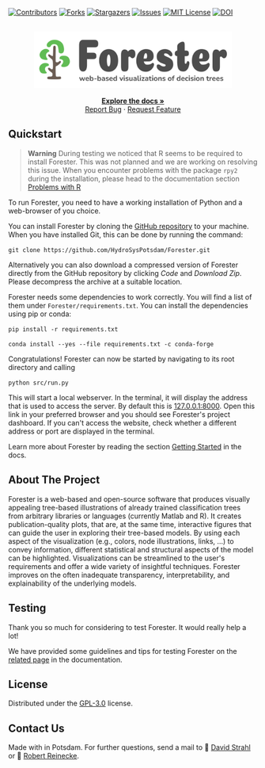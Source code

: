 <a name="readme-top"></a>

[![Contributors][contributors-shield]][contributors-url]
[![Forks][forks-shield]][forks-url]
[![Stargazers][stars-shield]][stars-url]
[![Issues][issues-shield]][issues-url]
[![MIT License][license-shield]][license-url]
[![DOI][doi-shield]][doi-url]


<br />
<div align="center">
  <a href="https://github.com/HydroSysPotsdam/Forester">
    <img src="./src/view/static/img/logo.svg" alt="Logo" width="400" height="auto">
  </a>

  <p align="center">
    <a href="https://hydrosyspotsdam.github.io/Forester/"><strong>Explore the docs »</strong></a>
    <br />
    <a href="https://github.com/HydroSysPotsdam/Forester/issues/new?assignees=&labels=bug&template=bug-report.md&title=">Report Bug</a>
    ·
    <a href="https://github.com/HydroSysPotsdam/Forester/issues/new?assignees=&labels=feature-request&template=feature-request.md&title=">Request Feature</a>
  </p>
</div>

## Quickstart

> **Warning**
> During testing we noticed that R seems to be required to install Forester. This was not planned and we are working on 
> resolving this issue. 
> When you encounter problems with the package ``rpy2`` during the installation, please head to the documentation 
> section [Problems with R](https://hydrosyspotsdam.github.io/Forester/problemsr.html)

To run Forester, you need to have a working installation of Python and a web-browser of you choice.

You can install Forester by cloning the [GitHub repository](https://github.com/HydroSysPotsdam/Forester) to your machine. When you have installed Git, this can be 
done by running the command:

```
git clone https://github.com/HydroSysPotsdam/Forester.git
```

Alternatively you can also download a compressed version of Forester directly from the GitHub repository by clicking 
*Code* and *Download Zip*. Please decompress the archive at a suitable location.

Forester needs some dependencies to work correctly. You will find a list of them under `Forester/requirements.txt`. You can install the dependencies using pip or conda:

```
pip install -r requirements.txt
```
```
conda install --yes --file requirements.txt -c conda-forge
```

Congratulations! Forester can now be started by navigating to its root directory 
and calling

```
python src/run.py
```

This will start a local webserver. In the terminal, it will display the address that is used to access the server. By default this is [127.0.0.1:8000](127.0.0.1:8000). Open this link in your preferred browser and you should see Forester's project dashboard. If you can't access the website, check whether a different address or port are displayed in the terminal.

Learn more about Forester by reading the section [Getting Started](https://hydrosyspotsdam.github.io/Forester/editor.html) in the docs.

## About The Project
Forester is a web-based and open-source software that produces visually appealing tree-based illustrations of 
already trained classification trees from arbitrary libraries or languages (currently Matlab and R).  It creates 
publication-quality plots, that are, at the same time, interactive figures that can guide the user in exploring 
their tree-based models. By using each aspect of the visualization (e.g., colors, node illustrations, links, …) to 
convey information, different statistical and structural aspects of the model can be highlighted. Visualizations can 
be streamlined to the user's requirements and offer a wide variety of insightful techniques. Forester improves on 
the often inadequate transparency, interpretability, and explainability of the underlying models.

## Testing
Thank you so much for considering to test Forester. It would really help a lot!

We have provided some guidelines and tips for testing Forester on the [related page](https://hydrosyspotsdam.github.io/Forester/test.html) in the documentation. 

## License
Distributed under the [GPL-3.0][license-url] license.

## Contact Us

Made with <span class="fa fa-solid fa-heart"></span> in Potsdam. For further questions, send a mail to 💌 [David Strahl](<mailto:david.strahl@uni-potsdam.de>) or 💌 [Robert Reinecke](<mailto:robert.reinecke@uni-potsdam.de>).


<!-- MARKDOWN LINKS & IMAGES -->
<!-- https://www.markdownguide.org/basic-syntax/#reference-style-links -->
[contributors-shield]: https://img.shields.io/github/contributors/HydroSysPotsdam/Forester.svg?style=for-the-badge
[contributors-url]: https://github.com/HydroSysPotsdam/Forester/graphs/contributors
[forks-shield]: https://img.shields.io/github/forks/HydroSysPotsdam/Forester.svg?style=for-the-badge
[forks-url]: https://github.com/HydroSysPotsdam/Forester/network/members
[stars-shield]: https://img.shields.io/github/stars/HydroSysPotsdam/Forester.svg?style=for-the-badge
[stars-url]: https://github.com/HydroSysPotsdam/Forester/stargazers
[issues-shield]: https://img.shields.io/github/issues/HydroSysPotsdam/Forester.svg?style=for-the-badge
[issues-url]: https://github.com/HydroSysPotsdam/Forester/issues
[license-shield]: https://img.shields.io/badge/License-GPLv3-lightgrey.svg?style=for-the-badge
[license-url]: https://opensource.org/license/gpl-3-0/
[doi-shield]: https://img.shields.io/badge/DOI-10.5281/zenodo.8427820-83a24b?style=for-the-badge
[doi-url]: https://doi.org/10.5281/zenodo.8427820
[linkedin-shield]: https://img.shields.io/badge/-LinkedIn-black.svg?style=for-the-badge&logo=linkedin&colorB=555
[linkedin-url]: https://linkedin.com/in/linkedin_username
[product-screenshot]: images/screenshot.png
[Next.js]: https://img.shields.io/badge/next.js-000000?style=for-the-badge&logo=nextdotjs&logoColor=white
[Next-url]: https://nextjs.org/
[React.js]: https://img.shields.io/badge/React-20232A?style=for-the-badge&logo=react&logoColor=61DAFB
[React-url]: https://reactjs.org/
[Vue.js]: https://img.shields.io/badge/Vue.js-35495E?style=for-the-badge&logo=vuedotjs&logoColor=4FC08D
[Vue-url]: https://vuejs.org/
[Angular.io]: https://img.shields.io/badge/Angular-DD0031?style=for-the-badge&logo=angular&logoColor=white
[Angular-url]: https://angular.io/
[Svelte.dev]: https://img.shields.io/badge/Svelte-4A4A55?style=for-the-badge&logo=svelte&logoColor=FF3E00
[Svelte-url]: https://svelte.dev/
[Laravel.com]: https://img.shields.io/badge/Laravel-FF2D20?style=for-the-badge&logo=laravel&logoColor=white
[Laravel-url]: https://laravel.com
[Bootstrap.com]: https://img.shields.io/badge/Bootstrap-563D7C?style=for-the-badge&logo=bootstrap&logoColor=white
[Bootstrap-url]: https://getbootstrap.com
[JQuery.com]: https://img.shields.io/badge/jQuery-0769AD?style=for-the-badge&logo=jquery&logoColor=white
[JQuery-url]: https://jquery.com 
